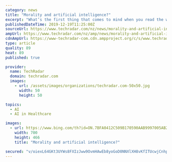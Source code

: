 ```yaml
---
category: news
title: "Morality and artificial intelligence?"
excerpt: "What’s the first thing that comes to mind when you read the words ‘artificial intelligence’? Do you think of an algorithm that ... The examples above are just a flavour of AI’s vast potential – it could completely revolutionise every sector, from healthcare to retail. Eventually, it will have an even greater positive impact on all ..."
publishedDateTime: 2019-12-19T11:25:00Z
sourceUrl: https://www.techradar.com/nz/news/morality-and-artificial-intelligence
ampUrl: https://www.techradar.com/nz/amp/news/morality-and-artificial-intelligence
cdnAmpUrl: https://www-techradar-com.cdn.ampproject.org/c/s/www.techradar.com/nz/amp/news/morality-and-artificial-intelligence
type: article
quality: 89
heat: 89
published: true

provider:
  name: TechRadar
  domain: techradar.com
  images:
    - url: /assets/images/organizations/techradar.com-50x50.jpg
      width: 50
      height: 50

topics:
  - AI
  - AI in Healthcare

images:
  - url: https://www.bing.com/th?id=ON.7BFA0412C509B170590AAB9997005AB2
    width: 700
    height: 466
    title: "Morality and artificial intelligence?"

secured: "v/oiexL64GKt3UYWs8FXIzJww9OvmHAwEb8yoGoD0NNXlXH8vKfITUcwjCnhpN8/d003iu2Ana8faYbdmpPqFjFFXykzX47aEtcfcxlgPl9NqNw3ZPBFnA9VRtp/w9XXkKOBjp6grkYnY8uNM7G3N0jjn3zAgB5G2wpDl5JrKWMwXdpvfj02y6UHjoMQy7xxGJT7AVOOiHVlJJrUVG6MnlFDYS9kCC2TUGs8aqADVzq7SxRq14ynSq3WbMHB5gSW5GUnHESB/jPFz5qBDJv8tA==;FnPWnJi5XW1gsA62Aeih/Q=="
---
```


